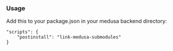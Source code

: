 ### Usage

Add this to your package.json in your medusa backend directory:
```
"scripts": {
    "postinstall": "link-medusa-submodules"
}
```